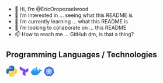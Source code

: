 - 👋 Hi, I’m @EricOropezaelwood
- 👀 I’m interested in ... seeing what this README is
- 🌱 I’m currently learning ... what this README is
- 💞️ I’m looking to collaborate on ... this README
- 📫 How to reach me ... GitHub dm, is that a thing?

<!---
EricOropezaelwood/EricOropezaelwood is a ✨ special ✨ repository because its `README.md` (this file) appears on your GitHub profile.
You can click the Preview link to take a look at your changes.
--->

## Programming Languages / Technologies
<code><img src = './images/python.png' height='30'/></code>
<code><img src = './images/terraform.svg' height='30'/></code>
<code><img src = './images/docker.png' height='30'/></code>
<code><img src = './images/kubernetes.png' height='30'/></code>
